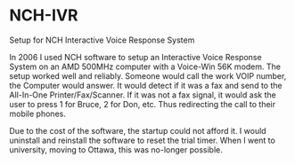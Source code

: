 # NCH-IVR
Setup for NCH Interactive Voice Response System

In 2006 I used NCH software to setup an Interactive Voice Response System on an AMD 500MHz computer with a Voice-Win 56K modem. The setup worked well and reliably. Someone would call the work VOIP number, the Computer would answer. It would detect if it was a fax and send to the All-In-One Printer/Fax/Scanner. If it was not a fax signal, it would ask the user to press 1 for Bruce, 2 for Don, etc. Thus redirecting the call to their mobile phones.

Due to the cost of the software, the startup could not afford it. I would uninstall and reinstall the software to reset the trial timer. When I went to university, moving to Ottawa, this was no-longer possible.
